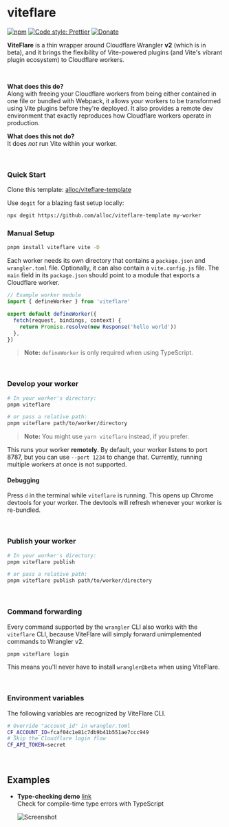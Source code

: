 # viteflare

[![npm](https://img.shields.io/npm/v/viteflare.svg)](https://www.npmjs.com/package/viteflare)
[![Code style: Prettier](https://img.shields.io/badge/code_style-prettier-ff69b4.svg)](https://github.com/prettier/prettier)
[![Donate](https://img.shields.io/badge/Donate-PayPal-green.svg)](https://paypal.me/alecdotbiz)

**ViteFlare** is a thin wrapper around Cloudflare Wrangler **v2** (which is in beta), and it brings the flexibility of Vite-powered plugins (and Vite's vibrant plugin ecosystem) to Cloudflare workers.

&nbsp;

**What does this do?**  
Along with freeing your Cloudflare workers from being either contained in one file or bundled with Webpack, it allows your workers to be transformed using Vite plugins before they're deployed. It also provides a remote dev environment that exactly reproduces how Cloudflare workers operate in production.

**What does this not do?**  
It does _not_ run Vite within your worker.

&nbsp;

### Quick Start

Clone this template: [alloc/viteflare-template](https://github.com/alloc/viteflare-template)

Use `degit` for a blazing fast setup locally:

```sh
npx degit https://github.com/alloc/viteflare-template my-worker
```

### Manual Setup

```sh
pnpm install viteflare vite -D
```

Each worker needs its own directory that contains a `package.json` and `wrangler.toml` file. Optionally, it can also contain a `vite.config.js` file. The `main` field in its `package.json` should point to a module that exports a Cloudflare worker.

```ts
// Example worker module
import { defineWorker } from 'viteflare'

export default defineWorker({
  fetch(request, bindings, context) {
    return Promise.resolve(new Response('hello world'))
  },
})
```

> **Note:** `defineWorker` is only required when using TypeScript.

&nbsp;

### Develop your worker

```sh
# In your worker's directory:
pnpm viteflare

# or pass a relative path:
pnpm viteflare path/to/worker/directory
```

> **Note:** You might use `yarn viteflare` instead, if you prefer.

This runs your worker **remotely**. By default, your worker listens to port 8787, but you can use `--port 1234` to change that. Currently, running multiple workers at once is not supported.

#### Debugging

Press `d` in the terminal while `viteflare` is running. This opens up Chrome devtools for your worker. The devtools will refresh whenever your worker is re-bundled.

&nbsp;

### Publish your worker

```sh
# In your worker's directory:
pnpm viteflare publish

# or pass a relative path:
pnpm viteflare publish path/to/worker/directory
```

&nbsp;

### Command forwarding

Every command supported by the `wrangler` CLI also works with the `viteflare` CLI, because ViteFlare will simply forward unimplemented commands to Wrangler v2.

```sh
pnpm viteflare login
```

This means you'll never have to install `wrangler@beta` when using ViteFlare.

&nbsp;

### Environment variables

The following variables are recognized by ViteFlare CLI.

```sh
# Override "account_id" in wrangler.toml
CF_ACCOUNT_ID=fcaf04c1e81c7db9b41b551ae7ccc949
# Skip the Cloudflare login flow
CF_API_TOKEN=secret
```

&nbsp;

## Examples

- **Type-checking demo** [link](https://github.com/alloc/viteflare/tree/demo/typechecking#readme)  
  Check for compile-time type errors with TypeScript

  ![Screenshot](https://i.imgur.com/OdBBmyl.png)
